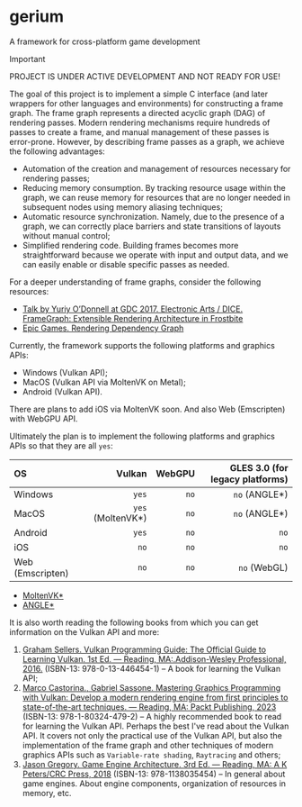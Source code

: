 # gerium

A framework for cross-platform game development

> [!IMPORTANT]  
> PROJECT IS UNDER ACTIVE DEVELOPMENT AND NOT READY FOR USE!

The goal of this project is to implement a simple C interface (and later wrappers for other languages and environments) for constructing a frame graph. The frame graph represents a directed acyclic graph (DAG) of rendering passes. Modern rendering mechanisms require hundreds of passes to create a frame, and manual management of these passes is error-prone. However, by describing frame passes as a graph, we achieve the following advantages:

- Automation of the creation and management of resources necessary for rendering passes;
- Reducing memory consumption. By tracking resource usage within the graph, we can reuse memory for resources that are no longer needed in subsequent nodes using memory aliasing techniques;
- Automatic resource synchronization. Namely, due to the presence of a graph, we can correctly place barriers and state transitions of layouts without manual control;
- Simplified rendering code. Building frames becomes more straightforward because we operate with input and output data, and we can easily enable or disable specific passes as needed.

For a deeper understanding of frame graphs, consider the following resources:

- [Talk by Yuriy O’Donnell at GDC 2017. Electronic Arts / DICE. FrameGraph: Extensible Rendering Architecture in Frostbite](https://www.slideshare.net/slideshow/framegraph-extensible-rendering-architecture-in-frostbite/72795495)
- [Epic Games. Rendering Dependency Graph](https://docs.unrealengine.com/4.27/en-US/ProgrammingAndScripting/Rendering/RenderDependencyGraph/)

Currently, the framework supports the following platforms and graphics APIs:

- Windows (Vulkan API);
- MacOS (Vulkan API via MoltenVK on Metal);
- Android (Vulkan API).

There are plans to add iOS via MoltenVK soon. And also Web (Emscripten) with WebGPU API.

Ultimately the plan is to implement the following platforms and graphics APIs so that they are all `yes`:

| OS               |            Vulkan | WebGPU | GLES 3.0 (for legacy platforms) |
|:---------------- | -----------------:| ------:| -------------------------------:|
| Windows          |             `yes` |   `no` |                   `no` (ANGLE*) |
| MacOS            | `yes` (MoltenVK*) |   `no` |                   `no` (ANGLE*) |
| Android          |             `yes` |   `no` |                            `no` |
| iOS              |              `no` |   `no` |                            `no` |
| Web (Emscripten) |              `no` |   `no` |                    `no` (WebGL) |

- [MoltenVK*](https://github.com/KhronosGroup/MoltenVK)
- [ANGLE*](https://github.com/google/angle)

It is also worth reading the following books from which you can get information on the Vulkan API and more:

1. [Graham Sellers. Vulkan Programming Guide: The Official Guide to Learning Vulkan. 1st Ed. — Reading, MA:.Addison-Wesley Professional, 2016.](https://www.amazon.co.uk/Vulkan-Programming-Guide-Official-Learning/dp/0134464540) (ISBN-13: 978-0-13-446454-1) – A book for learning the Vulkan API;
2. [Marco Castorina., Gabriel Sassone. Mastering Graphics Programming with Vulkan: Develop a modern rendering engine from first principles to state-of-the-art techniques. — Reading, MA: Packt Publishing, 2023](https://www.amazon.co.uk/Mastering-Graphics-Programming-Vulkan-state/dp/1803244798) (ISBN-13: 978-1-80324-479-2) – A highly recommended book to read for learning the Vulkan API. Perhaps the best I've read about the Vulkan API. It covers not only the practical use of the Vulkan API, but also the implementation of the frame graph and other techniques of modern graphics APIs such as `Variable-rate shading`, `Raytracing` and others;
3. [Jason Gregory. Game Engine Architecture. 3rd Ed. — Reading, MA: A K Peters/CRC Press, 2018](https://www.amazon.co.uk/Engine-Architecture-Third-Jason-Gregory/dp/1138035459) (ISBN-13: 978-1138035454) – In general about game engines. About engine components, organization of resources in memory, etc.

